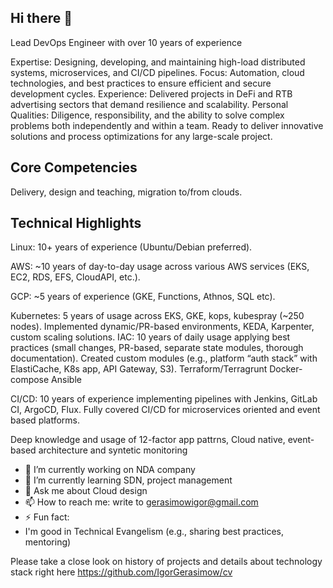 ## Hi there 👋

Lead DevOps Engineer with over 10 years of experience

Expertise: Designing, developing, and maintaining high-load distributed systems, microservices, and CI/CD pipelines.
Focus: Automation, cloud technologies, and best practices to ensure efficient and secure development cycles.
Experience: Delivered projects in DeFi and RTB advertising sectors that demand resilience and scalability.
Personal Qualities: Diligence, responsibility, and the ability to solve complex problems both independently and within a team.
Ready to deliver innovative solutions and process optimizations for any large-scale project.


## Core Competencies


Delivery, design and teaching, migration to/from clouds.


## Technical Highlights


Linux: 10+ years of experience (Ubuntu/Debian preferred).


AWS: ~10 years of day-to-day usage across various AWS services (EKS, EC2, RDS, EFS, CloudAPI, etc.).


GCP: ~5 years of experience (GKE, Functions, Athnos, SQL etc).


Kubernetes: 5 years of usage across EKS, GKE, kops, kubespray (~250 nodes). Implemented dynamic/PR-based environments, KEDA, Karpenter, custom scaling solutions.
IAC: 10 years of daily usage applying best practices (small changes, PR-based, separate state modules, thorough documentation). Created custom modules (e.g., platform “auth stack” with ElastiCache, K8s app, API Gateway, S3).
    Terraform/Terragrunt
    Docker-compose 
    Ansible


CI/CD: 10 years of experience implementing pipelines with Jenkins, GitLab CI, ArgoCD, Flux. Fully covered CI/CD for microservices oriented and event based platforms.



Deep knowledge and usage of 12-factor app pattrns, Cloud native, event-based architecture and syntetic monitoring



- 🔭 I’m currently working on NDA company
- 🌱 I’m currently learning SDN, project management 
- 💬 Ask me about Cloud design
- 📫 How to reach me: write to gerasimowigor@gmail.com
- ⚡ Fun fact: 
- I'm good in Technical Evangelism (e.g., sharing best practices, mentoring)

Please take a close look on history of projects and details about technology stack right here https://github.com/IgorGerasimow/cv

